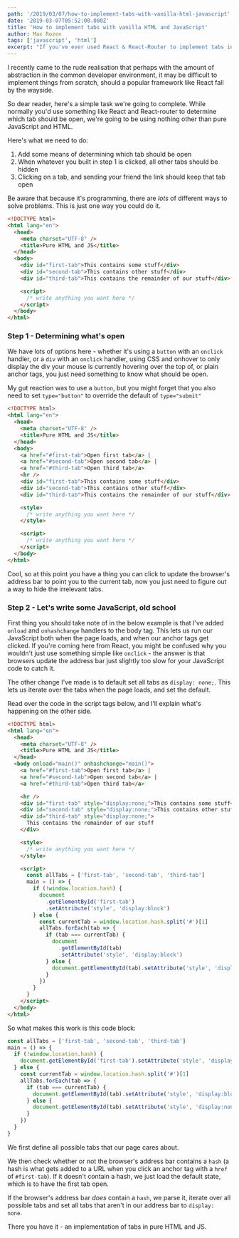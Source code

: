 ```yaml
---
path: '/2019/03/07/how-to-implement-tabs-with-vanilla-html-javascript'
date: '2019-03-07T05:52:00.000Z'
title: 'How to implement tabs with vanilla HTML and JavaScript'
author: Max Rozen
tags: ['javascript', 'html']
excerpt: "If you've ever used React & React-Router to implement tabs in navigation, you might want to know how to do it in pure HTML and JavaScript."
---
```


I recently came to the rude realisation that perhaps with the amount of abstraction in the common developer environment, it may be difficult to implement things from scratch, should a popular framework like React fall by the wayside.

So dear reader, here's a simple task we're going to complete. While normally you'd use something like React and React-router to determine which tab should be open, we're going to be using nothing other than pure JavaScript and HTML.

Here's what we need to do:

1. Add some means of determining which tab should be open
1. When whatever you built in step 1 is clicked, all other tabs should be hidden
1. Clicking on a tab, and sending your friend the link should keep that tab open

Be aware that because it's programming, there are _lots_ of different ways to solve problems. This is just one way you could do it.

```html
<!DOCTYPE html>
<html lang="en">
  <head>
    <meta charset="UTF-8" />
    <title>Pure HTML and JS</title>
  </head>
  <body>
    <div id="first-tab">This contains some stuff</div>
    <div id="second-tab">This contains other stuff</div>
    <div id="third-tab">This contains the remainder of our stuff</div>

    <script>
      /* write anything you want here */
    </script>
  </body>
</html>
```

### Step 1 - Determining what's open

We have lots of options here - whether it's using a `button` with an `onclick` handler, or a `div` with an `onclick` handler, using CSS and onhover to only display the div your mouse is currently hovering over the top of, or plain anchor tags, you just need something to know what should be open.

My gut reaction was to use a `button`, but you might forget that you also need to set `type="button"` to override the default of `type="submit"`

```html
<!DOCTYPE html>
<html lang="en">
  <head>
    <meta charset="UTF-8" />
    <title>Pure HTML and JS</title>
  </head>
  <body>
    <a href="#first-tab">Open first tab</a> |
    <a href="#second-tab">Open second tab</a> |
    <a href="#third-tab">Open third tab</a>
    <hr />
    <div id="first-tab">This contains some stuff</div>
    <div id="second-tab">This contains other stuff</div>
    <div id="third-tab">This contains the remainder of our stuff</div>

    <style>
      /* write anything you want here */
    </style>

    <script>
      /* write anything you want here */
    </script>
  </body>
</html>
```

Cool, so at this point you have a thing you can click to update the browser's address bar to point you to the current tab, now you just need to figure out a way to hide the irrelevant tabs.

### Step 2 - Let's write some JavaScript, old school

First thing you should take note of in the below example is that I've added `onload` and `onhashchange` handlers to the body tag. This lets us run our JavaScript both when the page loads, and when our anchor tags get clicked. If you're coming here from React, you might be confused why you wouldn't just use something simple like `onclick` - the answer is that browsers update the address bar just slightly too slow for your JavaScript code to catch it.

The other change I've made is to default set all tabs as `display: none;`. This lets us iterate over the tabs when the page loads, and set the default.

Read over the code in the script tags below, and I'll explain what's happening on the other side.

```html
<!DOCTYPE html>
<html lang="en">
  <head>
    <meta charset="UTF-8" />
    <title>Pure HTML and JS</title>
  </head>
  <body onload="main()" onhashchange="main()">
    <a href="#first-tab">Open first tab</a> |
    <a href="#second-tab">Open second tab</a> |
    <a href="#third-tab">Open third tab</a>

    <hr />
    <div id="first-tab" style="display:none;">This contains some stuff</div>
    <div id="second-tab" style="display:none;">This contains other stuff</div>
    <div id="third-tab" style="display:none;">
      This contains the remainder of our stuff
    </div>

    <style>
      /* write anything you want here */
    </style>

    <script>
      const allTabs = ['first-tab', 'second-tab', 'third-tab']
      main = () => {
        if (!window.location.hash) {
          document
            .getElementById('first-tab')
            .setAttribute('style', 'display:block')
        } else {
          const currentTab = window.location.hash.split('#')[1]
          allTabs.forEach(tab => {
            if (tab === currentTab) {
              document
                .getElementById(tab)
                .setAttribute('style', 'display:block')
            } else {
              document.getElementById(tab).setAttribute('style', 'display:none')
            }
          })
        }
      }
    </script>
  </body>
</html>
```

So what makes this work is this code block:

```js
const allTabs = ['first-tab', 'second-tab', 'third-tab']
main = () => {
  if (!window.location.hash) {
    document.getElementById('first-tab').setAttribute('style', 'display:block')
  } else {
    const currentTab = window.location.hash.split('#')[1]
    allTabs.forEach(tab => {
      if (tab === currentTab) {
        document.getElementById(tab).setAttribute('style', 'display:block')
      } else {
        document.getElementById(tab).setAttribute('style', 'display:none')
      }
    })
  }
}
```

We first define all possible tabs that our page cares about.

We then check whether or not the browser's address bar contains a `hash` (a hash is what gets added to a URL when you click an anchor tag with a `href` of `#first-tab`). If it doesn't contain a hash, we just load the default state, which is to have the first tab open.

If the browser's address bar _does_ contain a `hash`, we parse it, iterate over all possible tabs and set all tabs that aren't in our address bar to `display: none`.

There you have it - an implementation of tabs in pure HTML and JS.
